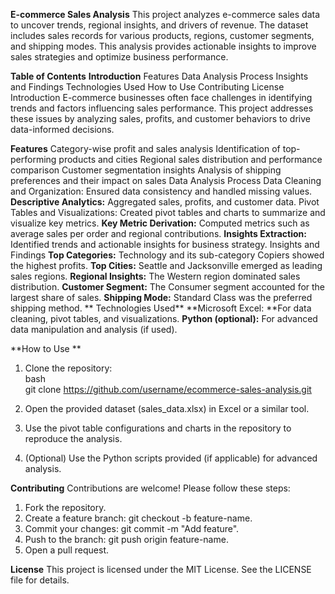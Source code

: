 **E-commerce Sales Analysis**
This project analyzes e-commerce sales data to uncover trends, regional insights, and drivers of revenue. The dataset includes sales records for various products, regions, customer segments, and shipping modes. This analysis provides actionable insights to improve sales strategies and optimize business performance.

**Table of Contents**
**Introduction**
Features
Data Analysis Process
Insights and Findings
Technologies Used
How to Use
Contributing
License
Introduction
E-commerce businesses often face challenges in identifying trends and factors influencing sales performance. This project addresses these issues by analyzing sales, profits, and customer behaviors to drive data-informed decisions.

**Features**
Category-wise profit and sales analysis
Identification of top-performing products and cities
Regional sales distribution and performance comparison
Customer segmentation insights
Analysis of shipping preferences and their impact on sales
Data Analysis Process
Data Cleaning and Organization:
Ensured data consistency and handled missing values.
**Descriptive Analytics:**
Aggregated sales, profits, and customer data.
Pivot Tables and Visualizations:
Created pivot tables and charts to summarize and visualize key metrics.
**Key Metric Derivation:**
Computed metrics such as average sales per order and regional contributions.
**Insights Extraction:**
Identified trends and actionable insights for business strategy.
Insights and Findings
**Top Categories:** Technology and its sub-category Copiers showed the highest profits.
**Top Cities:** Seattle and Jacksonville emerged as leading sales regions.
**Regional Insights:** The Western region dominated sales distribution.
**Customer Segment:** The Consumer segment accounted for the largest share of sales.
**Shipping Mode:** Standard Class was the preferred shipping method.
**
Technologies Used**
**Microsoft Excel: **For data cleaning, pivot tables, and visualizations.
**Python (optional):** For advanced data manipulation and analysis (if used).

**How to Use **
1. Clone the repository:  
   bash  
   git clone https://github.com/username/ecommerce-sales-analysis.git  
     
2. Open the provided dataset (sales_data.xlsx) in Excel or a similar tool.  
3. Use the pivot table configurations and charts in the repository to reproduce the analysis.  
4. (Optional) Use the Python scripts provided (if applicable) for advanced analysis.  

**Contributing**
Contributions are welcome! Please follow these steps:

1. Fork the repository.  
2. Create a feature branch: git checkout -b feature-name.  
3. Commit your changes: git commit -m "Add feature".  
4. Push to the branch: git push origin feature-name.  
5. Open a pull request.
   
**License**
This project is licensed under the MIT License. See the LICENSE file for details.
